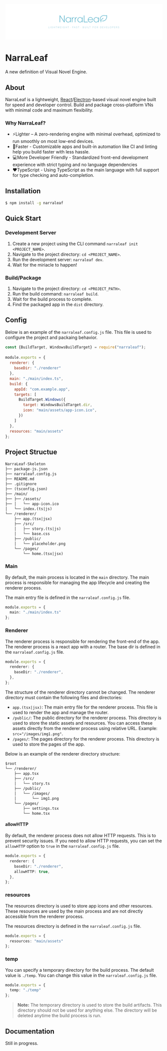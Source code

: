 <p align="center"><img src="docs/nlr-logo-banner.png"></p>

# NarraLeaf

A new definition of Visual Novel Engine.

## About

NarraLeaf is a lightweight, [React](https://react.dev/)/[Electron](https://electronjs.org/)-based visual novel engine built for speed and developer control. Build and package cross-platform VNs with minimal code and maximum flexibility.

### Why NarraLeaf?

- ⚡Lighter – A zero-rendering engine with minimal overhead, optimized to run smoothly on most low-end devices.
- 🔧Faster - Customizable apps and built-in automation like CI and linting help you build faster with less hassle.
- 💻More Developer Friendly - Standardized front-end development experience with strict typing and no language dependencies
- ❤️TypeScript - Using TypeScript as the main language with full support for type checking and auto-completion.

## Installation

```bash
$ npm install -g narraleaf
```

## Quick Start

### Development Server

1. Create a new project using the CLI command `narraleaf init <PROJECT_NAME>`.
2. Navigate to the project directory: `cd <PROJECT_NAME>`.
3. Run the development server: `narraleaf dev`.
4. Wait for the miriacle to happen!

### Build/Package

1. Navigate to the project directory: `cd <PROJECT_PATH>`.
2. Run the build command: `narraleaf build`.
3. Wait for the build process to complete.
4. Find the packaged app in the `dist` directory.

## Config

Below is an example of the `narraleaf.config.js` file. This file is used to configure the project and packaing behavior.

```javascript
const {BuildTarget, WindowsBuildTarget} = require("narraleaf");

module.exports = {
  renderer: {
    baseDir: "./renderer"
  },
  main: "./main/index.ts",
  build: {
    appId: "com.example.app",
    targets: [
      BuildTarget.Windows({
        target: WindowsBuildTarget.dir,
        icon: "main/assets/app-icon.ico",
      })
    ]
  },
  resources: "main/assets"
};
```

## Project Structue

```
NarraLeaf-Skeleton
├── package-js.json
├── narraleaf.config.js
├── README.md
├── .gitignore
├── (tsconfig.json)
├── /main/
├── ├── /assets/
├── │   └── app-icon.ico
│   └── index.(ts|js)
└── /renderer/
    ├── app.(tsx|jsx)
    ├── /src/
    │   ├── story.(ts|js)
    │   └── base.css
    ├── /public/
    │   └── placeholder.png
    └── /pages/
        └── home.(tsx|jsx)
```

### Main

By default, the main process is located in the `main` directory. The main process is responsible for managing the app lifecycle and creating the renderer process.

The main entry file is defined in the `narraleaf.config.js` file.  
```typescript
module.exports = {
  main: "./main/index.ts"
};
```

### Renderer

The renderer process is responsible for rendering the front-end of the app. The renderer process is a react app with a router. The base dir is defined in the `narraleaf.config.js` file.  
```typescript
module.exports = {
  renderer: {
    baseDir: "./renderer",
  },
};
```

The structure of the renderer directory cannot be changed. The renderer directory must contain the following files and directories:
- `app.(tsx|jsx)`: The main entry file for the renderer process. This file is used to render the app and manage the router.
- `/public/`: The public directory for the renderer process. This directory is used to store the static assets and resources. You can access these assets directly from the renderer process using relative URL. Example: `src="/images/img1.png"`.
- `/pages/`: The pages directory for the renderer process. This directory is used to store the pages of the app.

Below is an example of the renderer directory structure:

```
$root
└── /renderer/
    ├── app.tsx
    ├── /src/
    │   └── story.ts
    ├── /public/
    │   └── /images/
    │       └── img1.png
    └── /pages/
        ├── settings.tsx
        └── home.tsx
```

#### allowHTTP

By default, the renderer process does not allow HTTP requests. This is to prevent security issues. If you need to allow HTTP requests, you can set the `allowHTTP` option to `true` in the `narraleaf.config.js` file.  
```typescript
module.exports = {
  renderer: {
    baseDir: "./renderer",
    allowHTTP: true,
  },
};
```

### resources

The resources directory is used to store app icons and other resources. These resources are used by the main process and are not directly accessible from the renderer process.

The resources directory is defined in the `narraleaf.config.js` file.  
```typescript
module.exports = {
  resources: "main/assets"
};
```

### temp

You can specify a temporary directory for the build process. The default value is `./temp`. You can change this value in the `narraleaf.config.js` file.  
```typescript
module.exports = {
  temp: "./temp"
};
```

> **Note:** The temporary directory is used to store the build artifacts. This directory should not be used for anything else. The directory will be deleted anytime the build process is run.

## Documentation

Still in progress.

